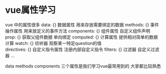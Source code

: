 # vue属性学习

vue 中的属性很多
data: {}         数据属性        用来存放需要绑定的数据
methods: {}      事件操作属性    用来放定义的事件方法
components: {}   组件属性        自定义组件声明
prop: {}         获取父组件数据   单向绑定
computed: {}     计算属性        提供相对简单的数据计算
watch: {}        侦听器          观察某一特定question的值  
directives: {}   自定义指令属性   注册内部自定义指令
filters: {}      过滤器          自定义过滤器
...

data  methods components  三个属性是我们学习vue最常用到的  大家都比较熟悉





